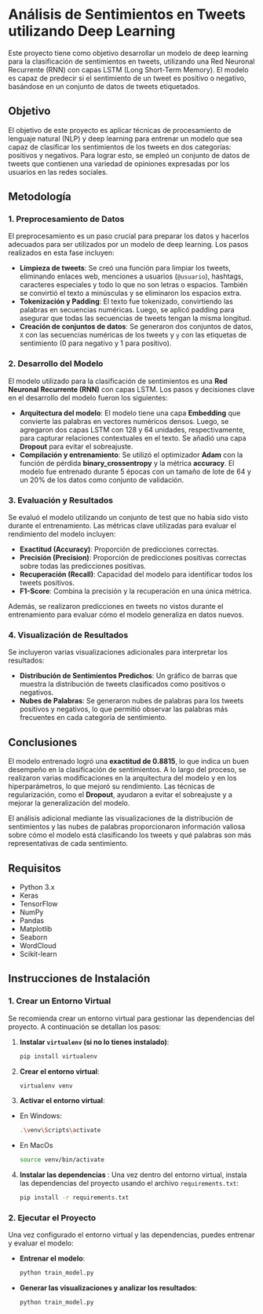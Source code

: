 # Análisis de Sentimientos en Tweets utilizando Deep Learning

Este proyecto tiene como objetivo desarrollar un modelo de deep learning para la clasificación de sentimientos en tweets, utilizando una Red Neuronal Recurrente (RNN) con capas LSTM (Long Short-Term Memory). El modelo es capaz de predecir si el sentimiento de un tweet es positivo o negativo, basándose en un conjunto de datos de tweets etiquetados.

## Objetivo

El objetivo de este proyecto es aplicar técnicas de procesamiento de lenguaje natural (NLP) y deep learning para entrenar un modelo que sea capaz de clasificar los sentimientos de los tweets en dos categorías: positivos y negativos. Para lograr esto, se empleó un conjunto de datos de tweets que contienen una variedad de opiniones expresadas por los usuarios en las redes sociales.

## Metodología

### 1. **Preprocesamiento de Datos**

El preprocesamiento es un paso crucial para preparar los datos y hacerlos adecuados para ser utilizados por un modelo de deep learning. Los pasos realizados en esta fase incluyen:

- **Limpieza de tweets**: Se creó una función para limpiar los tweets, eliminando enlaces web, menciones a usuarios (`@usuario`), hashtags, caracteres especiales y todo lo que no son letras o espacios. También se convirtió el texto a minúsculas y se eliminaron los espacios extra.
- **Tokenización y Padding**: El texto fue tokenizado, convirtiendo las palabras en secuencias numéricas. Luego, se aplicó padding para asegurar que todas las secuencias de tweets tengan la misma longitud.
- **Creación de conjuntos de datos**: Se generaron dos conjuntos de datos, `X` con las secuencias numéricas de los tweets y `y` con las etiquetas de sentimiento (0 para negativo y 1 para positivo).

### 2. **Desarrollo del Modelo**

El modelo utilizado para la clasificación de sentimientos es una **Red Neuronal Recurrente (RNN)** con capas LSTM. Los pasos y decisiones clave en el desarrollo del modelo fueron los siguientes:

- **Arquitectura del modelo**: El modelo tiene una capa **Embedding** que convierte las palabras en vectores numéricos densos. Luego, se agregaron dos capas LSTM con 128 y 64 unidades, respectivamente, para capturar relaciones contextuales en el texto. Se añadió una capa **Dropout** para evitar el sobreajuste.
- **Compilación y entrenamiento**: Se utilizó el optimizador **Adam** con la función de pérdida **binary_crossentropy** y la métrica **accuracy**. El modelo fue entrenado durante 5 épocas con un tamaño de lote de 64 y un 20% de los datos como conjunto de validación.

### 3. **Evaluación y Resultados**

Se evaluó el modelo utilizando un conjunto de test que no había sido visto durante el entrenamiento. Las métricas clave utilizadas para evaluar el rendimiento del modelo incluyen:

- **Exactitud (Accuracy)**: Proporción de predicciones correctas.
- **Precisión (Precision)**: Proporción de predicciones positivas correctas sobre todas las predicciones positivas.
- **Recuperación (Recall)**: Capacidad del modelo para identificar todos los tweets positivos.
- **F1-Score**: Combina la precisión y la recuperación en una única métrica.

Además, se realizaron predicciones en tweets no vistos durante el entrenamiento para evaluar cómo el modelo generaliza en datos nuevos.

### 4. **Visualización de Resultados**

Se incluyeron varias visualizaciones adicionales para interpretar los resultados:

- **Distribución de Sentimientos Predichos**: Un gráfico de barras que muestra la distribución de tweets clasificados como positivos o negativos.
- **Nubes de Palabras**: Se generaron nubes de palabras para los tweets positivos y negativos, lo que permitió observar las palabras más frecuentes en cada categoría de sentimiento.

## Conclusiones

El modelo entrenado logró una **exactitud de 0.8815**, lo que indica un buen desempeño en la clasificación de sentimientos. A lo largo del proceso, se realizaron varias modificaciones en la arquitectura del modelo y en los hiperparámetros, lo que mejoró su rendimiento. Las técnicas de regularización, como el **Dropout**, ayudaron a evitar el sobreajuste y a mejorar la generalización del modelo.

El análisis adicional mediante las visualizaciones de la distribución de sentimientos y las nubes de palabras proporcionaron información valiosa sobre cómo el modelo está clasificando los tweets y qué palabras son más representativas de cada sentimiento.

## Requisitos

- Python 3.x
- Keras
- TensorFlow
- NumPy
- Pandas
- Matplotlib
- Seaborn
- WordCloud
- Scikit-learn

## Instrucciones de Instalación

### 1. Crear un Entorno Virtual

Se recomienda crear un entorno virtual para gestionar las dependencias del proyecto. A continuación se detallan los pasos:

1. **Instalar `virtualenv` (si no lo tienes instalado)**:
   ```bash
   pip install virtualenv
   ```
2. **Crear el entorno virtual**:
    ```bash
   virtualenv venv
   ```
3. **Activar el entorno virtual**:
- En Windows:
    ```bash
   .\venv\Scripts\activate

- En MacOs
    ```bash
   source venv/bin/activate
    
4. **Instalar las dependencias**  : Una vez dentro del entorno virtual, instala las dependencias del proyecto usando el archivo `requirements.txt`:
    ```bash
   pip install -r requirements.txt
   ```

### 2. Ejecutar el Proyecto

Una vez configurado el entorno virtual y las dependencias, puedes entrenar y evaluar el modelo:

- **Entrenar el modelo**:
  ```bash
  python train_model.py

- **Generar las visualizaciones y analizar los resultados**:
  ```bash
  python train_model.py
   ```


















